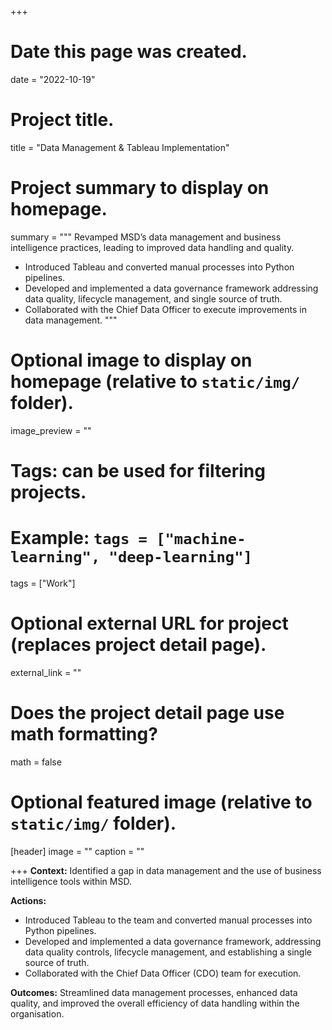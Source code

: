 +++
# Date this page was created.
date = "2022-10-19"

# Project title.
title = "Data Management & Tableau Implementation"

# Project summary to display on homepage.
summary = """
Revamped MSD’s data management and business intelligence practices, leading to improved data handling and quality.

- Introduced Tableau and converted manual processes into Python pipelines.
- Developed and implemented a data governance framework addressing data quality, lifecycle management, and single source of truth.
- Collaborated with the Chief Data Officer to execute improvements in data management.
"""

# Optional image to display on homepage (relative to `static/img/` folder).
image_preview = ""

# Tags: can be used for filtering projects.
# Example: `tags = ["machine-learning", "deep-learning"]`
tags = ["Work"]

# Optional external URL for project (replaces project detail page).
external_link = ""

# Does the project detail page use math formatting?
math = false

# Optional featured image (relative to `static/img/` folder).
[header]
image = ""
caption = ""

+++
**Context:** Identified a gap in data management and the use of business intelligence tools within MSD.

**Actions:** 

-	Introduced Tableau to the team and converted manual processes into Python pipelines. 
-	Developed and implemented a data governance framework, addressing data quality controls, lifecycle management, and establishing a single source of truth. 
-	Collaborated with the Chief Data Officer (CDO) team for execution.


**Outcomes:** Streamlined data management processes, enhanced data quality, and improved the overall efficiency of data handling within the organisation.
